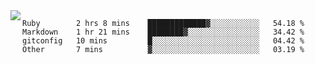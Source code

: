 

<a href="https://github.com/anuraghazra/github-readme-stats">
  <img align="left" src="https://github-readme-stats.vercel.app/api?username=kfly8&count_private=true&show_icons=true&theme=calm" />
</a>


<!--START_SECTION:waka-->

```text
Ruby        2 hrs 8 mins    █████████████▓░░░░░░░░░░░   54.18 %
Markdown    1 hr 21 mins    ████████▓░░░░░░░░░░░░░░░░   34.42 %
gitconfig   10 mins         █░░░░░░░░░░░░░░░░░░░░░░░░   04.42 %
Other       7 mins          ▓░░░░░░░░░░░░░░░░░░░░░░░░   03.19 %
```

<!--END_SECTION:waka-->
